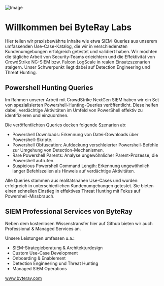 ![Image](https://github.com/user-attachments/assets/e9b7cd77-dc64-46c7-82b8-c5b652acdc60)

# Willkommen bei ByteRay Labs
Hier teilen wir praxisbewährte Inhalte wie etwa SIEM-Queries aus unserem umfassenden Use-Case-Katalog, die wir in verschiedensten Kundenumgebungen erfolgreich getestet und validiert haben.
Wir möchten die tägliche Arbeit von Security-Teams erleichtern und die Effektivität von CrowdStrike NG-SIEM bzw. Falcon LogScale in realen Einsatzszenarien steigern. Unser Schwerpunkt liegt dabei auf Detection Engineering und Threat Hunting. 

## Powershell Hunting Queries
Im Rahmen unserer Arbeit mit CrowdStrike NextGen SIEM haben wir ein Set von spezialisierten Powershell-Hunting-Queries veröffentlicht. Diese helfen dabei, verdächtige Aktivitäten im Umfeld von PowerShell effektiv zu identifizieren und einzuordnen.

Die veröffentlichten Queries decken folgende Szenarien ab:

* Powershell Downloads: Erkennung von Datei-Downloads über Powershell-Skripte.
* Powershell Obfuscation: Aufdeckung verschleierter Powershell-Befehle zur Umgehung von Detection-Mechanismen.
* Rare Powershell Parents: Analyse ungewöhnlicher Parent-Prozesse, die Powershell aufrufen.
* Suspicious Powershell Command Length: Erkennung ungewöhnlich langer Befehlszeilen als Hinweis auf verdächtige Aktivitäten.

Alle Queries stammen aus realitätsnahen Use-Cases und wurden erfolgreich in unterschiedlichen Kundenumgebungen getestet. Sie bieten einen schnellen Einstieg in effektives Threat Hunting mit Fokus auf Powershell-Missbrauch.

## SIEM Professional Services von ByteRay
Neben dem kostenlosen Wissenstransfer hier auf Github bieten wir auch Professional & Managed Services an.

Unsere Leistungen umfassen u.a.:
* SIEM-Strategieberatung & Architekturdesign
* Custom Use-Case Development
* Onboarding & Enablement
* Detection Engineering und Threat Hunting
* Managed SIEM Operations

www.byteray.com
